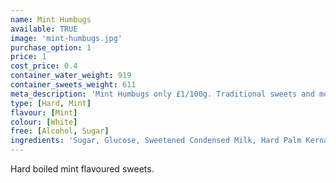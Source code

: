 ```yaml
---
name: Mint Humbugs
available: TRUE
image: 'mint-humbugs.jpg'
purchase_option: 1
price: 1
cost_price: 0.4
container_water_weight: 919
container_sweets_weight: 611
meta_description: 'Mint Humbugs only £1/100g. Traditional sweets and more at Humbugs Confectionery Store. Specialists in satisfying your sweet tooth!'
type: [Hard, Mint]
flavour: [Mint]
colour: [White]
free: [Alcohol, Sugar]
ingredients: 'Sugar, Glucose, Sweetened Condensed Milk, Hard Palm Kernal Oil, Flavour, Salt, Colour (E150), Emulsifier (Soya Lecithin)'
---
```

Hard boiled mint flavoured sweets.